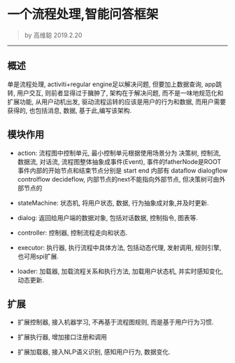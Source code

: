 # 一个流程处理,智能问答框架  
> by 高维聪 2019.2.20  

--- --- 

## 概述

单是流程处理, activiti+regular engine足以解决问题, 但要加上数据查询, app跳转, 用户交互, 则前者显得过于臃肿了, 架构在于解决问题, 而不是一味地规范化和扩展功能, 
从用户动机出发, 驱动流程运转的应该是用户的行为和数据, 而用户需要获得的, 也包括消息, 数据, 基于此,编写该架构.

## 模块作用  

+ action: 流程图中控制单元, 最小控制单元根据使用场景分为 决策树, 控制流, 数据流, 对话流,
  流程图整体抽象成事件(Event), 事件的fatherNode是ROOT 事件内部的开始节点和结束节点分别是
  start end 内部有 dataflow dialogflow controlflow decideflow, 
  内部节点的next不能指向外部节点, 但决策树可由外部节点的  
  
+ stateMachine: 状态机, 将用户状态, 数据, 行为抽象成对象,并及时更新.

+ dialog: 返回给用户端的数据对象, 包括对话数据, 控制指令, 图表等.
  
+ controller: 控制器, 控制流程走向和状态.

+ executor: 执行器, 执行流程中具体方法, 包括动态代理, 发射调用, 规则引擎, 也可用spi扩展.

+ loader: 加载器, 加载流程关系和执行方法, 加载用户状态机, 并实时感知变化, 动态更新.

## 扩展

+ 扩展控制器, 接入机器学习, 不再基于流程图规则, 而是基于用户行为习惯.

+ 扩展执行器, 增加接口注册和调用

+ 扩展加载器, 接入NLP语义识别, 感知用户行为, 数据变化.